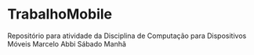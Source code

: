 # TrabalhoMobile
Repositório para atividade da Disciplina de Computação para Dispositivos Móveis
Marcelo Abbi
Sábado Manhã 
